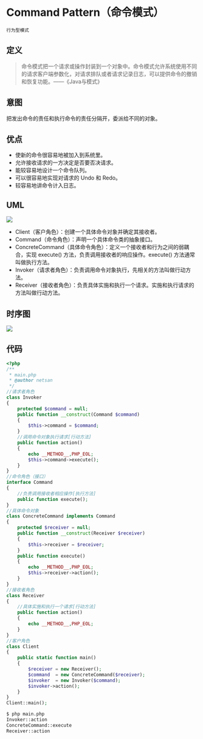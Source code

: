 # Command Pattern（命令模式）

`行为型模式`

## 定义

> 命令模式把一个请求或操作封装到一个对象中。命令模式允许系统使用不同的请求客户端参数化，对请求排队或者请求记录日志，可以提供命令的撤销和恢复功能。——《Java与模式》

## 意图

把发出命令的责任和执行命令的责任分隔开，委派给不同的对象。

## 优点

- 使新的命令很容易地被加入到系统里。
- 允许接收请求的一方决定是否要否决请求。
- 能较容易地设计一个命令队列。
- 可以很容易地实现对请求的 Undo 和 Redo。
- 较容易地讲命令计入日志。

## UML

<img src="https://yuml.me/diagram/nofunky/class/[Client%7C%7C],[Invoker%7C%7C+action():void],[ConcreteCommand%7C%7C+execute():void],[Receiver%7C%7C+action():void],[Client]-.-%3E[Invoker],[Invoker]%3C%3E-%3E[%3C%3CCommand%3E%3E],[Client]-.-%3E[Receiver],[%3C%3CCommand%3E%3E]%5E-.-[ConcreteCommand],[ConcreteCommand]-receiver%20%3E[Receiver]">

- Client（客户角色）：创建一个具体命令对象并确定其接收者。
- Command（命令角色）：声明一个具体命令类的抽象接口。
- ConcreteCommand（具体命令角色）：定义一个接收者和行为之间的弱耦合，实现 execute() 方法，负责调用接收者的响应操作。execute() 方法通常叫做执行方法。
- Invoker（请求者角色）：负责调用命令对象执行，先相关的方法叫做行动方法。
- Receiver（接收者角色）：负责具体实施和执行一个请求。实施和执行请求的方法叫做行动方法。

## 时序图

<img src="http://g.gravizo.com/g?%20@startuml;%20participant%20%22Client%22%20as%20A;%20participant%20%22Invoker%22%20as%20B;%20participant%20%22ConcreteCommand%22%20as%20C;%20participant%20%22Receiver%22%20as%20D;%20A-%3EB:action%28%29;%20activate%20B;%20B-%3EC:execute%28%29;%20activate%20C;%20C-%3ED:action%28%29;%20activate%20D;%20deactivate%20D;%20@enduml;"> 

## 代码

```php
<?php
/**
 * main.php
 * @author netsan
 */
//请求者角色
class Invoker
{
    protected $command = null;
    public function __construct(Command $command)
    {
        $this->command = $command;
    }
    //调用命令对象执行请求[行动方法]
    public function action()
    {
        echo __METHOD__,PHP_EOL;
        $this->command->execute();
    }
}
//命令角色（接口）
interface Command
{
    //负责调用接收者相应操作[执行方法]
    public function execute();
}
//具体命令对象
class ConcreteCommand implements Command
{
    protected $receiver = null;
    public function __construct(Receiver $receiver)
    {
        $this->receiver = $receiver;
    }
    public function execute()
    {
        echo __METHOD__,PHP_EOL;
        $this->receiver->action();
    }
}
//接收者角色
class Receiver
{
    //具体实施和执行一个请求[行动方法]
    public function action()
    {
        echo __METHOD__,PHP_EOL;
    }
}
//客户角色
class Client
{
    public static function main()
    {
        $receiver = new Receiver();
        $command  = new ConcreteCommand($receiver);
        $invoker  = new Invoker($command);
        $invoker->action();
    }
}
Client::main();
```

```bash
$ php main.php
Invoker::action
ConcreteCommand::execute
Receiver::action
```
